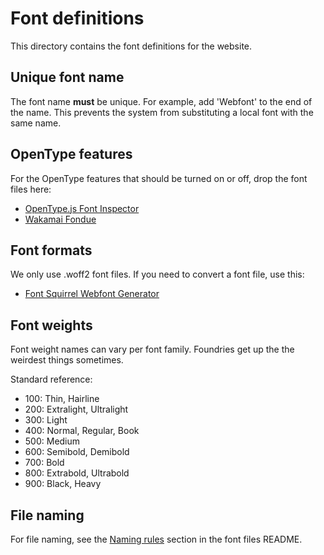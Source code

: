 # Font definitions

This directory contains the font definitions for the website.

## Unique font name

The font name **must** be unique. For example, add 'Webfont' to the end of the name. This prevents the system from substituting a local font with the same name.

## OpenType features

For the OpenType features that should be turned on or off, drop the font files here:
- [OpenType.js Font Inspector](https://opentype.js.org/font-inspector.html)
- [Wakamai Fondue](https://wakamaifondue.com)

## Font formats

We only use .woff2 font files. If you need to convert a font file, use this:
- [Font Squirrel Webfont Generator](https://www.fontsquirrel.com/tools/webfont-generator)

## Font weights

Font weight names can vary per font family. Foundries get up the the weirdest things sometimes.

Standard reference:
- 100: Thin, Hairline
- 200: Extralight, Ultralight
- 300: Light
- 400: Normal, Regular, Book
- 500: Medium
- 600: Semibold, Demibold
- 700: Bold
- 800: Extrabold, Ultrabold
- 900: Black, Heavy

## File naming

For file naming, see the [Naming rules](../../fonts/README.md#naming-rules) section in the font files README.
